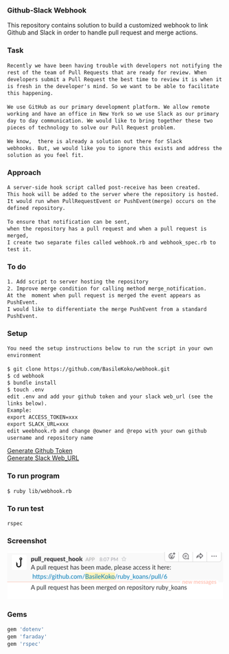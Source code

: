 ### Github-Slack Webhook

This repository contains solution to build a customized webhook to link
Github and Slack in order to handle pull request and merge actions.

### Task
```
Recently we have been having trouble with developers not notifying the
rest of the team of Pull Requests that are ready for review. When
developers submit a Pull Request the best time to review it is when it
is fresh in the developer's mind. So we want to be able to facilitate
this happening.

We use GitHub as our primary development platform. We allow remote
working and have an office in New York so we use Slack as our primary
day to day communication. We would like to bring together these two
pieces of technology to solve our Pull Request problem.

We know,  there is already a solution out there for Slack
webhooks. But, we would like you to ignore this exists and address the
solution as you feel fit.
```
### Approach

```
A server-side hook script called post-receive has been created.
This hook will be added to the server where the repository is hosted.
It would run when PullRequestEvent or PushEvent(merge) occurs on the defined repository.

To ensure that notification can be sent,
when the repository has a pull request and when a pull request is merged,
I create two separate files called webhook.rb and webhook_spec.rb to test it.
```
### To do
```
1. Add script to server hosting the repository
2. Improve merge condition for calling method merge_notification.
At the  moment when pull request is merged the event appears as PushEvent.
I would like to differentiate the merge PushEvent from a standard PushEvent.
```
### Setup
```
You need the setup instructions below to run the script in your own environment

$ git clone https://github.com/BasileKoko/webhook.git
$ cd webhook
$ bundle install
$ touch .env
edit .env and add your github token and your slack web_url (see the links below).
Example:
export ACCESS_TOKEN=xxx
export SLACK_URL=xxx
edit weebhook.rb and change @owner and @repo with your own github username and repository name
```
[Generate Github Token](https://help.github.com/articles/creating-a-personal-access-token-for-the-command-line/)  
[Generate Slack Web_URL](https://api.slack.com/incoming-webhooks)

### To run program

```
$ ruby lib/webhook.rb
```

### To run test
```
rspec
```
### Screenshot
![slack notification screenshot](https://github.com/BasileKoko/webhook/blob/master/webhook.png)

### Gems
```ruby
gem 'dotenv'
gem 'faraday'
gem 'rspec'
```
